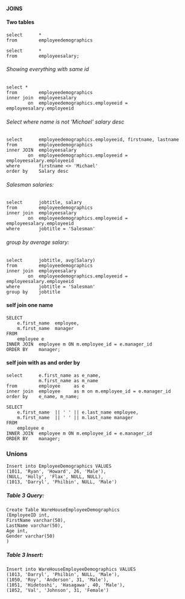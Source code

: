 ﻿#### JOINS

#### Two tables
```
select 		*
from 		employeedemographics
```
```
select 		*
from 		employeesalary;
```

###### Showing everything with same id

```
select *
from 		employeedemographics
inner join 	employeesalary
		on 	employeedemographics.employeeid = employeesalary.employeeid
```

###### Select where name is not 'Michael' salary desc
	
```
select 		employeedemographics.employeeid, firstname, lastname
from 		employeedemographics
inner JOIN 	employeesalary
        on  employeedemographics.employeeid = employeesalary.employeeid
where 		firstname <> 'Michael'
order by 	Salary desc
```

###### Salesman salaries:

```
select 		jobtitle, salary
from 		employeedemographics
inner join 	employeesalary
		on 	employeedemographics.employeeid = employeesalary.employeeid
where 		jobtitle = 'Salesman'
```

###### group by average salary:

```
select 		jobtitle, avg(Salary)
from 		employeedemographics
inner join 	employeesalary
		on 	employeedemographics.employeeid = employeesalary.employeeid
where 		jobtitle = 'Salesman'
group by 	jobtitle
```

#### self join one name
```
SELECT
    e.first_name  employee,
    m.first_name  manager
FROM
    employee e
INNER JOIN 	employee m ON m.employee_id = e.manager_id
ORDER BY 	manager;
```

#### self join with as and order by
```
select		e.first_name as e_name,
			m.first_name as m_name
from 		employee 	 as e 
inner join 	employee 	 as m on m.employee_id = e.manager_id
order by 	e_name, m_name;
```


```
SELECT
    e.first_name  || ' ' || e.last_name employee,
    m.first_name  || ' ' || m.last_name manager
FROM
    employee e
INNER JOIN 	employee m ON m.employee_id = e.manager_id
ORDER BY 	manager;
```


### Unions
```
Insert into EmployeeDemographics VALUES
(1011, 'Ryan', 'Howard', 26, 'Male'),
(NULL, 'Holly', 'Flax', NULL, NULL),
(1013, 'Darryl', 'Philbin', NULL, 'Male')
```


##### Table 3 Query:

```
Create Table WareHouseEmployeeDemographics 
(EmployeeID int, 
FirstName varchar(50), 
LastName varchar(50), 
Age int, 
Gender varchar(50)
)
```


##### Table 3 Insert:

```
Insert into WareHouseEmployeeDemographics VALUES
(1013, 'Darryl', 'Philbin', NULL, 'Male'),
(1050, 'Roy', 'Anderson', 31, 'Male'),
(1051, 'Hidetoshi', 'Hasagawa', 40, 'Male'),
(1052, 'Val', 'Johnson', 31, 'Female')
```

